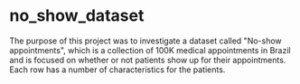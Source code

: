 # no_show_dataset
The purpose of this project was to investigate a dataset called "No-show appointments", which is a collection of 100K medical appointments in Brazil and is focused on whether or not patients show up for their appointments. Each row has a number of characteristics for the patients.
